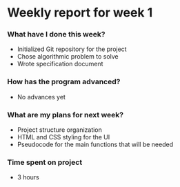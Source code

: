 # Weekly report for week 1

### What have I done this week?
- Initialized Git repository for the project
- Chose algorithmic problem to solve
- Wrote specification document

### How has the program advanced?
- No advances yet

### What are my plans for next week?
- Project structure organization
- HTML and CSS styling for the UI
- Pseudocode for the main functions that will be needed

### Time spent on project
- 3 hours
